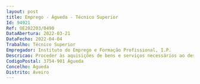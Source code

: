 ```yaml
--- 
layout: post
title: Emprego - Águeda - Técnico Superior
Id: 94921
Ref: OE202203/0490
DataAbertura: 2022-03-21
DataFecho: 2022-04-04
Trabalho: Técnico Superior
Empregador: Instituto do Emprego e Formação Profissional, I.P.
Descricao: Proceder às aquisições de bens e serviços necessários ao desenvolvimento do plano de atividades  e assegurar o aprovisionamento e armazenamento dos bens e equipamentos Assegurar as rotinas administrativas necessárias de suporte á atividade do Núcleo de Gestão   Aquisições Preparar o expediente necessário ao lançamento de concursos e celebração dos respetivos contratos de fornecimento de bens e serviços, indispensáveis á atividade do centro  garantir o acompanhamento da execução dos mesmos Assegurar a manutenção preventiva, conservação dos bens e equipamentos afetos á atividade regularRegistar a atividade e atualizar a informação nas aplicações informáticas, em utilização no IEFP, no âmbito do Núcleo de Gestão   Aquisições.
CodigoPostal: 3754-901 Águeda
Concelho: Águeda
Distrito: Aveiro
--- 
```

